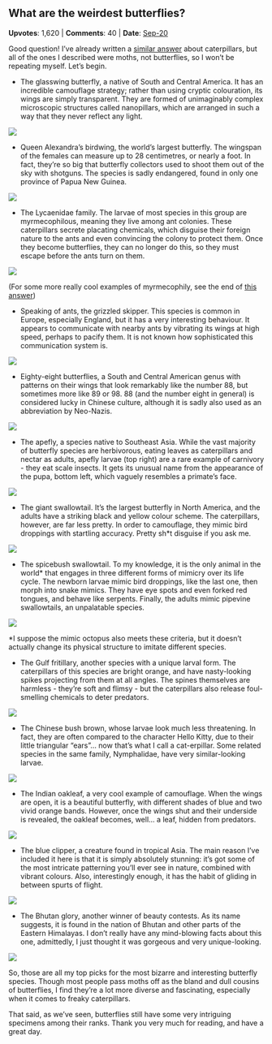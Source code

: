 ## What are the weirdest butterflies?
    
**Upvotes**: 1,620 | **Comments**: 40 | **Date**: [Sep-20](https://www.quora.com/What-are-the-weirdest-butterflies/answer/Gary-Meaney)

Good question! I’ve already written a [similar answer](https://www.quora.com/What-are-the-most-remarkable-caterpillars-discovered/answer/Gary-Meaney?ch=10&oid=172075705&share=1b6b2557&srid=pChjI&target_type=answer "www.quora.com") about caterpillars, but all of the ones I described were moths, not butterflies, so I won’t be repeating myself. Let’s begin.

*   The glasswing butterfly, a native of South and Central America. It has an incredible camouflage strategy; rather than using cryptic colouration, its wings are simply transparent. They are formed of unimaginably complex microscopic structures called nanopillars, which are arranged in such a way that they never reflect any light.

![](https://qph.fs.quoracdn.net/main-qimg-3d1ffaefec37c24d69ed8bb7bbc5bc98-lq)

*   Queen Alexandra’s birdwing, the world’s largest butterfly. The wingspan of the females can measure up to 28 centimetres, or nearly a foot. In fact, they’re so big that butterfly collectors used to shoot them out of the sky with shotguns. The species is sadly endangered, found in only one province of Papua New Guinea.

![](https://qph.fs.quoracdn.net/main-qimg-f4288a313e78fa3dfa6c2477fdcb6a97-lq)

*   The Lycaenidae family. The larvae of most species in this group are myrmecophilous, meaning they live among ant colonies. These caterpillars secrete placating chemicals, which disguise their foreign nature to the ants and even convincing the colony to protect them. Once they become butterflies, they can no longer do this, so they must escape before the ants turn on them.

![](https://qph.fs.quoracdn.net/main-qimg-99f0782ffa9a3bee3a968ea4a150f745-lq)

(For some more really cool examples of myrmecophily, see the end of [this answer](https://www.quora.com/What-are-some-common-organisms-that-most-people-dont-even-know-exist/answer/Gary-Meaney "www.quora.com"))

*   Speaking of ants, the grizzled skipper. This species is common in Europe, especially England, but it has a very interesting behaviour. It appears to communicate with nearby ants by vibrating its wings at high speed, perhaps to pacify them. It is not known how sophisticated this communication system is.

![](https://qph.fs.quoracdn.net/main-qimg-5d90eaffcc8a8e10e9a12641668df834-lq)

*   Eighty-eight butterflies, a South and Central American genus with patterns on their wings that look remarkably like the number 88, but sometimes more like 89 or 98. 88 (and the number eight in general) is considered lucky in Chinese culture, although it is sadly also used as an abbreviation by Neo-Nazis.

![](https://qph.fs.quoracdn.net/main-qimg-786518d858aa5651479e040330779e00-lq)

*   The apefly, a species native to Southeast Asia. While the vast majority of butterfly species are herbivorous, eating leaves as caterpillars and nectar as adults, apefly larvae (top right) are a rare example of carnivory - they eat scale insects. It gets its unusual name from the appearance of the pupa, bottom left, which vaguely resembles a primate’s face.

![](https://qph.fs.quoracdn.net/main-qimg-098330e548bed0bdb214e0b9592ed891-lq)

*   The giant swallowtail. It’s the largest butterfly in North America, and the adults have a striking black and yellow colour scheme. The caterpillars, however, are far less pretty. In order to camouflage, they mimic bird droppings with startling accuracy. Pretty sh\*t disguise if you ask me.

![](https://qph.fs.quoracdn.net/main-qimg-a0be46553195c37b2825749454387456-pjlq)

*   The spicebush swallowtail. To my knowledge, it is the only animal in the world\* that engages in three different forms of mimicry over its life cycle. The newborn larvae mimic bird droppings, like the last one, then morph into snake mimics. They have eye spots and even forked red tongues, and behave like serpents. Finally, the adults mimic pipevine swallowtails, an unpalatable species.

![](https://qph.fs.quoracdn.net/main-qimg-b5b5d665f8d3781673225301ba20ccf6-lq)

\*I suppose the mimic octopus also meets these criteria, but it doesn’t actually change its physical structure to imitate different species.

*   The Gulf fritillary, another species with a unique larval form. The caterpillars of this species are bright orange, and have nasty-looking spikes projecting from them at all angles. The spines themselves are harmless - they’re soft and flimsy - but the caterpillars also release foul-smelling chemicals to deter predators.

![](https://qph.fs.quoracdn.net/main-qimg-9b2d02fbcefcb792e3e11a49eaab73c5-lq)

*   The Chinese bush brown, whose larvae look much less threatening. In fact, they are often compared to the character Hello Kitty, due to their little triangular “ears”… now that’s what I call a cat-erpillar. Some related species in the same family, Nymphalidae, have very similar-looking larvae.

![](https://qph.fs.quoracdn.net/main-qimg-88d0e73ca3491985ce6ebaf04d3c7c6f-pjlq)

*   The Indian oakleaf, a very cool example of camouflage. When the wings are open, it is a beautiful butterfly, with different shades of blue and two vivid orange bands. However, once the wings shut and their underside is revealed, the oakleaf becomes, well… a leaf, hidden from predators.

![](https://qph.fs.quoracdn.net/main-qimg-fde5f2a0b434b7a8a38479986c446968-pjlq)

*   The blue clipper, a creature found in tropical Asia. The main reason I’ve included it here is that it is simply absolutely stunning: it’s got some of the most intricate patterning you’ll ever see in nature, combined with vibrant colours. Also, interestingly enough, it has the habit of gliding in between spurts of flight.

![](https://qph.fs.quoracdn.net/main-qimg-a157e144ac41c80cc5c4d92375804bfa-lq)

*   The Bhutan glory, another winner of beauty contests. As its name suggests, it is found in the nation of Bhutan and other parts of the Eastern Himalayas. I don’t really have any mind-blowing facts about this one, admittedly, I just thought it was gorgeous and very unique-looking.

![](https://qph.fs.quoracdn.net/main-qimg-9fd8dd9ece59b6c056afcf262a13c41a-lq)

So, those are all my top picks for the most bizarre and interesting butterfly species. Though most people pass moths off as the bland and dull cousins of butterflies, I find they’re a lot more diverse and fascinating, especially when it comes to freaky caterpillars.

That said, as we’ve seen, butterflies still have some very intriguing specimens among their ranks. Thank you very much for reading, and have a great day.

